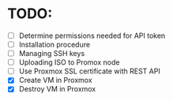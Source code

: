 # TODO:

- [ ] Determine permissions needed for API token
- [ ] Installation procedure
- [ ] Managing SSH keys
- [ ] Uploading ISO to Promox node
- [ ] Use Proxmox SSL certificate with REST API
- [x] Create VM in Proxmox
- [x] Destroy VM in Proxmox
